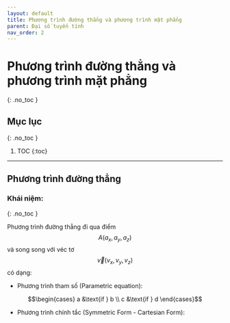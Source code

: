 ```yaml
---
layout: default
title: Phương trình đường thẳng và phương trình mặt phẳng
parent: Đại số tuyến tính
nav_order: 2
---
```

# Phương trình đường thẳng và phương trình mặt phẳng
{: .no_toc }

## Mục lục
{: .no_toc }

1. TOC
{:toc}

<hr/>

## Phương trình đường thẳng

### Khái niệm:
{: .no_toc }

Phương trình đường thẳng đi qua điểm $$A(a_x,a_y,a_z)$$ và song song với véc tơ $$\vec{v}(v_x,v_y,v_z)$$ có dạng:

- Phương trình tham số (Parametric equation):

$$\begin{cases}
   a &\text{if } b \\
   c &\text{if } d
\end{cases}$$

- Phương trình chính tắc (Symmetric Form - Cartesian Form):

